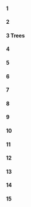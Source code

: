 #### 1
#### 2
#### 3 Trees
#### 4
#### 5
#### 6
#### 7
#### 8
#### 9
#### 10
#### 11
#### 12
#### 13
#### 14
#### 15